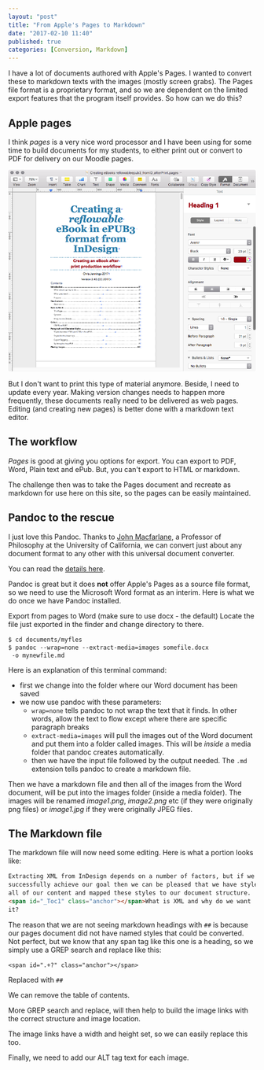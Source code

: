 ```yaml
---
layout: "post"
title: "From Apple's Pages to Markdown"
date: "2017-02-10 11:40"
published: true
categories: [Conversion, Markdown]
---
```

I have a lot of documents authored with Apple's Pages. I wanted to convert these to markdown texts with the images (mostly screen grabs). The Pages file format is a proprietary format, and so we are dependent on the limited export features that the program itself provides. So how can we do this?

## Apple pages

I think _pages_ is a very nice word processor and I have been using for some time to build documents for my students, to either print out or convert to PDF for delivery on our Moodle pages.

[![Here is a sample from a Pages document.](/images/2017/02/pagessample.png)](/images/2017/02/pagessample.png)

But I don't want to print this type of material anymore. Beside, I need to update every year. Making version changes needs to happen more frequently, these documents really need to be delivered as web pages. Editing (and creating new pages) is better done with a markdown text editor.

## The workflow

_Pages_ is good at giving you options for export. You can export to PDF, Word, Plain text and ePub. But, you can't export to HTML or markdown.

The challenge then was to take the Pages document and recreate as markdown for use here on this site, so the pages can be easily maintained.

## Pandoc to the rescue

I just love this Pandoc. Thanks to [John Macfarlane][d0fed9b6], a Professor of Philosophy at the University of California, we can convert just about any document format to any other with this universal document converter.

  [d0fed9b6]: http://johnmacfarlane.net/ "Read about John MacFarlane"

You can read the [details here][a4c2389d].

  [a4c2389d]: http://pandoc.org "Take a look at the details"

Pandoc is great but it does **not** offer Apple's Pages as a source file format, so we need to use the Microsoft Word format as an interim. Here is what we do once we have Pandoc installed.

Export from pages to Word (make sure to use docx - the default)
Locate the file just exported in the finder and change directory to there.

```terminal
$ cd documents/myfles
$ pandoc --wrap=none --extract-media=images somefile.docx
 -o mynewfile.md
```
Here is an explanation of this terminal command:

 - first we change into the folder where our Word document has been saved
 - we now use pandoc with these parameters:
   - `wrap=none` tells pandoc to not wrap the text that it finds. In other words, allow the text to flow except where there are specific paragraph breaks
   - `extract-media=images` will pull the images out of the Word document and put them into a folder called images. This will be _inside_ a media folder that pandoc creates automatically.
   - then we have the input file followed by the output needed. The `.md` extension tells pandoc to create a markdown file.


Then we have a markdown file and then all of the images from the Word document, will be put into the images folder (inside a media folder). The images will be renamed _image1.png_, _image2.png_ etc (if they were originally png files) or _image1.jpg_ if they were originally JPEG files.

## The Markdown file
The markdown file will now need some editing. Here is what a portion looks like:

```markdown
Extracting XML from InDesign depends on a number of factors, but if we
successfully achieve our goal then we can be pleased that we have styled
all of our content and mapped these styles to our document structure.
<span id="_Toc1" class="anchor"></span>What is XML and why do we want
it?
```
The reason that we are not seeing markdown headings with `##` is because our pages document did not have named styles that could be converted. Not perfect, but we know that any span tag like this one is a heading, so we simply use a GREP search and replace like this:

```grep
<span id=".+?" class="anchor"></span>
```
Replaced with `## `

We can remove the table of contents.

More GREP search and replace, will then help to build the image links with the correct structure and image location.

The image links have a width and height set, so we can easily replace this too.

Finally, we need to add our ALT tag text for each image.
